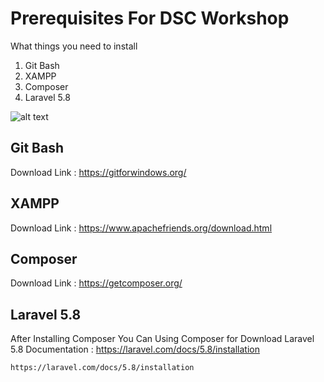 # Prerequisites For DSC Workshop

What things you need to install

1. Git Bash
2. XAMPP
3. Composer
4. Laravel 5.8

![alt text](https://image.prntscr.com/image/-s8WDVc5QoOQGhPTlMRQ4w.png)

## Git Bash
Download Link : https://gitforwindows.org/

## XAMPP
Download Link : https://www.apachefriends.org/download.html

## Composer
Download Link : https://getcomposer.org/

## Laravel 5.8
After Installing Composer You Can Using Composer for Download Laravel 5.8
Documentation : https://laravel.com/docs/5.8/installation
```
https://laravel.com/docs/5.8/installation
```
